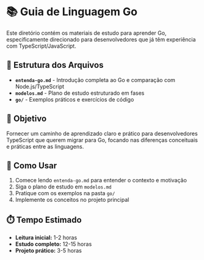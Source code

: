 # 📚 Guia de Linguagem Go

Este diretório contém os materiais de estudo para aprender Go, especificamente direcionado para desenvolvedores que já têm experiência com TypeScript/JavaScript.

## 📁 Estrutura dos Arquivos

- **`entenda-go.md`** - Introdução completa ao Go e comparação com Node.js/TypeScript
- **`modelos.md`** - Plano de estudo estruturado em fases
- **`go/`** - Exemplos práticos e exercícios de código

## 🎯 Objetivo

Fornecer um caminho de aprendizado claro e prático para desenvolvedores TypeScript que querem migrar para Go, focando nas diferenças conceituais e práticas entre as linguagens.

## 🚀 Como Usar

1. Comece lendo `entenda-go.md` para entender o contexto e motivação
2. Siga o plano de estudo em `modelos.md`
3. Pratique com os exemplos na pasta `go/`
4. Implemente os conceitos no projeto principal

## ⏱️ Tempo Estimado

- **Leitura inicial:** 1-2 horas
- **Estudo completo:** 12-15 horas
- **Projeto prático:** 3-5 horas
